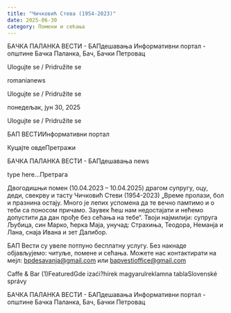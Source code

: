 ```yaml
---
title: "Чичковић Стева (1954-2023)"
date: 2025-06-30
category: Помени и сећања
---
```


БАЧКА ПАЛАНКА ВЕСТИ - БАПдешавања Информативни портал - општине Бачка Паланка, Бач, Бачки Петровац

Ulogujte se / Pridružite se

romanianews

Ulogujte se / Pridružite se

понедељак, јун 30, 2025

Ulogujte se / Pridružite se

БАП ВЕСТИИнформативни портал

Куцајте овдеПретражи

БАЧКА ПАЛАНКА ВЕСТИ - БАПдешавања news

type here...Претрага

Двогодишњи помен
(10.04.2023 – 10.04.2025)
драгом супругу, оцу, деди, свекрву и тасту
Чичковић Стеви
(1954-2023)
„Време пролази, бол и празнина остају. Много је лепих успомена да те вечно памтимо и о теби са поносом причамо. Заувек ћеш нам недостајати и нећемо допустити да дан прође без сећања на тебе“.
Твоји најмилији: супруга Љубица, син Марко, ћерка Маја, унучад: Страхиња, Теодора, Неманја и Лана, снаја Ивана и зет Далибор.

БАП Вести су увеле потпуно бесплатну услугу. Без накнаде објављујемо: читуље, помене и сећања. Можете нас контактирати на мејл: bpdesavanja@gmail.com или bapvestioffice@gmail.com

Caffe & Bar (1)FeaturedGde izaći?hírek magyarulreklamna tablaSlovenské správy

БАЧКА ПАЛАНКА ВЕСТИ - БАПдешавања Информативни портал - општине Бачка Паланка, Бач, Бачки Петровац
